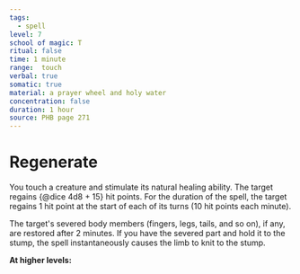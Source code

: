 ```yaml
---
tags:
  - spell
level: 7
school of magic: T
ritual: false
time: 1 minute
range:  touch
verbal: true
somatic: true
material: a prayer wheel and holy water
concentration: false
duration: 1 hour
source: PHB page 271
---
```

# Regenerate
You touch a creature and stimulate its natural healing ability. The target regains {@dice 4d8 + 15} hit points. For the duration of the spell, the target regains 1 hit point at the start of each of its turns (10 hit points each minute).

The target's severed body members (fingers, legs, tails, and so on), if any, are restored after 2 minutes. If you have the severed part and hold it to the stump, the spell instantaneously causes the limb to knit to the stump.

**At higher levels:** 